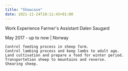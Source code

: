 ```yaml
---
title: "Showcase"
date: 2021-11-24T18:11:43+01:00
---
```

Work Experience
Farmer's Assistant Dalen Saugard

May 2017 - up to now | Norway

    Control feeding process in sheep farm.
    Control lambing process and keep lambs to adult age.
    Land cultivation and prepare a food for winter period.
    Transportetion sheep to mountains and reverse.
    Shearing sheep.


